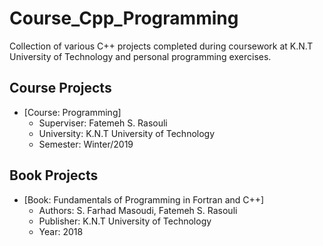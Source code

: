# Course_Cpp_Programming

Collection of various C++ projects completed during coursework at K.N.T University of Technology and personal programming exercises.

## Course Projects
- [Course: Programming]
  * Superviser: Fatemeh S. Rasouli
  * University: K.N.T University of Technology
  * Semester: Winter/2019

## Book Projects
- [Book: Fundamentals of Programming in Fortran and C++]
  * Authors: S. Farhad Masoudi, Fatemeh S. Rasouli
  * Publisher: K.N.T University of Technology
  * Year: 2018
